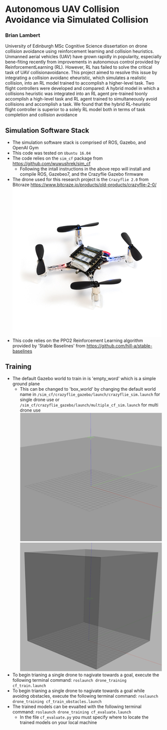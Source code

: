 # Autonomous UAV Collision Avoidance via Simulated Collision

### Brian Lambert

University of Edinburgh MSc Cognitive Science dissertation on drone collision avoidance using reinforcement learning and collision heuristics. Unmanned aerial vehicles (UAV) have grown rapidly in popularity, especially bene-fiting recently from improvements in autonomous control provided by ReinforcementLearning  (RL).  However,  RL  has  failed  to  solve  the  critical  task  of  UAV  collisionavoidance.  This project aimed to resolve this issue by integrating a collision avoidanc eheuristic, which simulates a realistic collision, into an RL model trained to accomplish a higher-level task.  Two flight controllers were developed and compared:  A hybrid model in which a collisions heuristic was integrated into an RL agent pre-trained toonly accomplish a high-level task and RL agent trained to simultaneously avoid collisions and accomplish a task. We found that the hybrid RL-heuristic flight controller is superior to a solely RL model both in terms of task completion and collision avoidance

## Simulation Software Stack
- The simulation software stack is comprised of ROS, Gazebo, and OpenAI Gym
- This code was tested on `Ubuntu 16.04`
- The code relies on the `sim_cf` package from https://github.com/wuwushrek/sim_cf
  - Following the intall instructions in the above repo will install and compile ROS, Gazebeo7, and the Crazyflie Gazebo firmware
- The drone used for this research project is the `Crazyflie 2.0` from Bitcraze https://www.bitcraze.io/products/old-products/crazyflie-2-0/
![Crazyflie 2.0](/cf_real.jpg)
- This code relies on the PPO2 Reinforcement Learning algorithm provided by 'Stable Baselines' from https://github.com/hill-a/stable-baselines

## Training
- The default Gazebo world to train in is 'empty_word' which is a simple ground plane
  - This can be changed to 'box_world' by changing the default world name in `/sim_cf/crazyflie_gazebo/launch/crazyflie_sim.launch` for single drone use or         `/sim_cf/crazyflie_gazebo/launch/multiple_cf_sim.launch` for multi drone use
  ![Crazyflie 2.0](/empty_world.png) ![Crazyflie 2.0](/box_world.png)
- To begin trianing a single drone to nagivate towards a goal, execute the following terminal command: `roslaunch drone_training cf_train.launch`
- To begin trianing a single drone to nagivate towards a goal while avoidng obstacles, execute the following terminal command: `roslaunch drone_training cf_train_obstacles.launch`
- The trained models can be evualted with the following terminal command: `roslaunch drone_training cf_evaluate.launch`
  - In the file `cf_evaluate.py` you must specify where to locate the trained models on your local machine

